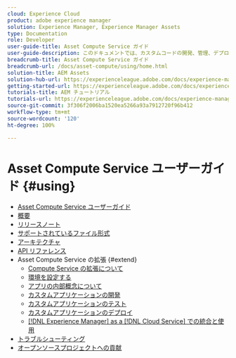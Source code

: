 ```yaml
---
cloud: Experience Cloud
product: adobe experience manager
solution: Experience Manager, Experience Manager Assets
type: Documentation
role: Developer
user-guide-title: Asset Compute Service ガイド
user-guide-description: このドキュメントでは、カスタムコードの開発、管理、デプロイ、トラブルシューティングの方法など、 [!DNL Asset Compute Service]  に関連するタスクについて説明しています。
breadcrumb-title: Asset Compute Service ガイド
breadcrumb-url: /docs/asset-compute/using/home.html
solution-title: AEM Assets
solution-hub-url: https://experienceleague.adobe.com/docs/experience-manager-cloud-service/assets/home.html?lang=ja
getting-started-url: https://experienceleague.adobe.com/docs/experience-manager-cloud-service/assets/asset-microservices-overview.html
tutorials-title: AEM チュートリアル
tutorials-url: https://experienceleague.adobe.com/docs/experience-manager-learn/assets/overview.html?lang=ja
source-git-commit: 3f306f2006ba1520ea5266a93a7912720f96b412
workflow-type: tm+mt
source-wordcount: '120'
ht-degree: 100%

---
```



# Asset Compute Service ユーザーガイド {#using}

+ [Asset Compute Service ユーザーガイド](home.md)
+ [概要](introduction.md)
+ [リリースノート](release-notes.md)
+ [サポートされているファイル形式](https://experienceleague.adobe.com/docs/experience-manager-cloud-service/assets/file-format-support.html?lang=ja)
+ [アーキテクチャ](architecture.md)
+ [API リファレンス](api.md)
+ Asset Compute Service の拡張 {#extend}
   + [Compute Service の拡張について](understand-extensibility.md)
   + [環境を設定する](setup-environment.md)
   + [アプリの内部概念について](custom-application-internals.md)
   + [カスタムアプリケーションの開発](develop-custom-application.md)
   + [カスタムアプリケーションのテスト](test-custom-application.md)
   + [カスタムアプリケーションのデプロイ](deploy-custom-application.md)
   + [ [!DNL Experience Manager]  as a  [!DNL Cloud Service] での統合と使用](https://experienceleague.adobe.com/docs/experience-manager-cloud-service/assets/asset-microservices-overview.html?lang=ja)
+ [トラブルシューティング](troubleshooting.md)
+ [オープンソースプロジェクトへの貢献](contribute-to-compute-service.md)
